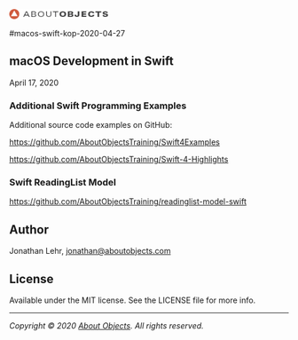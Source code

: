 <div>
<a href="https://www.aboutobjects.com"><img src="ao-logo.png" height=18 style="height: 18px;"/></a>
</div>

#macos-swift-kop-2020-04-27

## macOS Development in Swift

April 17, 2020


### Additional Swift Programming Examples

Additional source code examples on GitHub: 

https://github.com/AboutObjectsTraining/Swift4Examples

https://github.com/AboutObjectsTraining/Swift-4-Highlights

### Swift ReadingList Model

https://github.com/AboutObjectsTraining/readinglist-model-swift

## Author

Jonathan Lehr, jonathan@aboutobjects.com

## License

Available under the MIT license. See the LICENSE file for more info.

___

_Copyright &copy; 2020 [About Objects](https://www.aboutobjects.com). All rights reserved._


